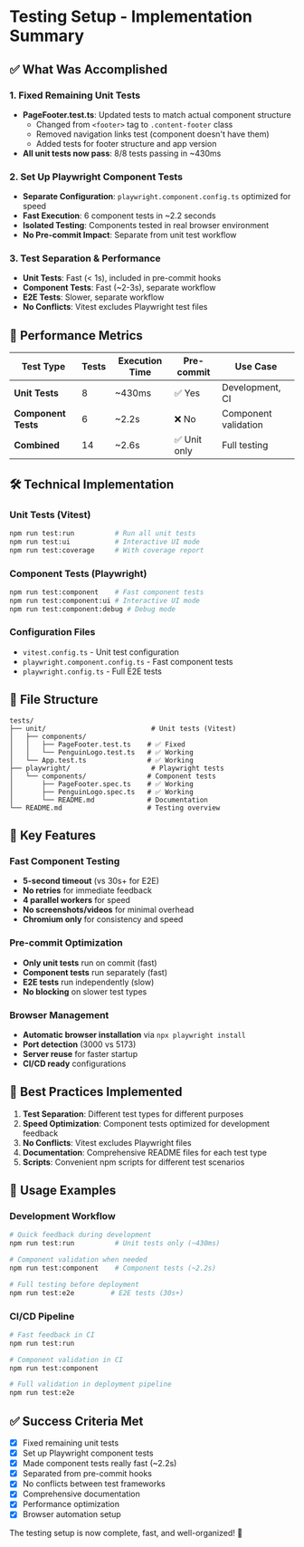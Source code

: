 # Testing Setup - Implementation Summary

## ✅ What Was Accomplished

### 1. Fixed Remaining Unit Tests

- **PageFooter.test.ts**: Updated tests to match actual component structure
  - Changed from `<footer>` tag to `.content-footer` class
  - Removed navigation links test (component doesn't have them)
  - Added tests for footer structure and app version
- **All unit tests now pass**: 8/8 tests passing in ~430ms

### 2. Set Up Playwright Component Tests

- **Separate Configuration**: `playwright.component.config.ts` optimized for speed
- **Fast Execution**: 6 component tests in ~2.2 seconds
- **Isolated Testing**: Components tested in real browser environment
- **No Pre-commit Impact**: Separate from unit test workflow

### 3. Test Separation & Performance

- **Unit Tests**: Fast (< 1s), included in pre-commit hooks
- **Component Tests**: Fast (~2-3s), separate workflow
- **E2E Tests**: Slower, separate workflow
- **No Conflicts**: Vitest excludes Playwright test files

## 🚀 Performance Metrics

| Test Type           | Tests | Execution Time | Pre-commit   | Use Case             |
| ------------------- | ----- | -------------- | ------------ | -------------------- |
| **Unit Tests**      | 8     | ~430ms         | ✅ Yes       | Development, CI      |
| **Component Tests** | 6     | ~2.2s          | ❌ No        | Component validation |
| **Combined**        | 14    | ~2.6s          | ✅ Unit only | Full testing         |

## 🛠️ Technical Implementation

### Unit Tests (Vitest)

```bash
npm run test:run          # Run all unit tests
npm run test:ui           # Interactive UI mode
npm run test:coverage     # With coverage report
```

### Component Tests (Playwright)

```bash
npm run test:component    # Fast component tests
npm run test:component:ui # Interactive UI mode
npm run test:component:debug # Debug mode
```

### Configuration Files

- `vitest.config.ts` - Unit test configuration
- `playwright.component.config.ts` - Fast component tests
- `playwright.config.ts` - Full E2E tests

## 📁 File Structure

```
tests/
├── unit/                          # Unit tests (Vitest)
│   ├── components/
│   │   ├── PageFooter.test.ts    # ✅ Fixed
│   │   └── PenguinLogo.test.ts   # ✅ Working
│   └── App.test.ts               # ✅ Working
├── playwright/                    # Playwright tests
│   └── components/               # Component tests
│       ├── PageFooter.spec.ts    # ✅ Working
│       ├── PenguinLogo.spec.ts   # ✅ Working
│       └── README.md             # Documentation
└── README.md                     # Testing overview
```

## 🔧 Key Features

### Fast Component Testing

- **5-second timeout** (vs 30s+ for E2E)
- **No retries** for immediate feedback
- **4 parallel workers** for speed
- **No screenshots/videos** for minimal overhead
- **Chromium only** for consistency and speed

### Pre-commit Optimization

- **Only unit tests** run on commit (fast)
- **Component tests** run separately (fast)
- **E2E tests** run independently (slow)
- **No blocking** on slower test types

### Browser Management

- **Automatic browser installation** via `npx playwright install`
- **Port detection** (3000 vs 5173)
- **Server reuse** for faster startup
- **CI/CD ready** configurations

## 🎯 Best Practices Implemented

1. **Test Separation**: Different test types for different purposes
2. **Speed Optimization**: Component tests optimized for development feedback
3. **No Conflicts**: Vitest excludes Playwright files
4. **Documentation**: Comprehensive README files for each test type
5. **Scripts**: Convenient npm scripts for different test scenarios

## 🚀 Usage Examples

### Development Workflow

```bash
# Quick feedback during development
npm run test:run          # Unit tests only (~430ms)

# Component validation when needed
npm run test:component    # Component tests (~2.2s)

# Full testing before deployment
npm run test:e2e         # E2E tests (30s+)
```

### CI/CD Pipeline

```bash
# Fast feedback in CI
npm run test:run

# Component validation in CI
npm run test:component

# Full validation in deployment pipeline
npm run test:e2e
```

## ✅ Success Criteria Met

- [x] Fixed remaining unit tests
- [x] Set up Playwright component tests
- [x] Made component tests really fast (~2.2s)
- [x] Separated from pre-commit hooks
- [x] No conflicts between test frameworks
- [x] Comprehensive documentation
- [x] Performance optimization
- [x] Browser automation setup

The testing setup is now complete, fast, and well-organized! 🎉
